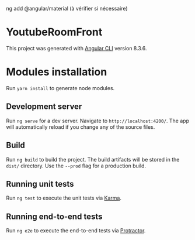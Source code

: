 ng add @angular/material  (à vérifier si nécessaire)


# YoutubeRoomFront

This project was generated with [Angular CLI](https://github.com/angular/angular-cli) version 8.3.6.

# Modules installation

Run `yarn install` to generate node modules. 

## Development server

Run `ng serve` for a dev server. Navigate to `http://localhost:4200/`. The app will automatically reload if you change any of the source files.

## Build

Run `ng build` to build the project. The build artifacts will be stored in the `dist/` directory. Use the `--prod` flag for a production build.

## Running unit tests

Run `ng test` to execute the unit tests via [Karma](https://karma-runner.github.io).

## Running end-to-end tests

Run `ng e2e` to execute the end-to-end tests via [Protractor](http://www.protractortest.org/).
